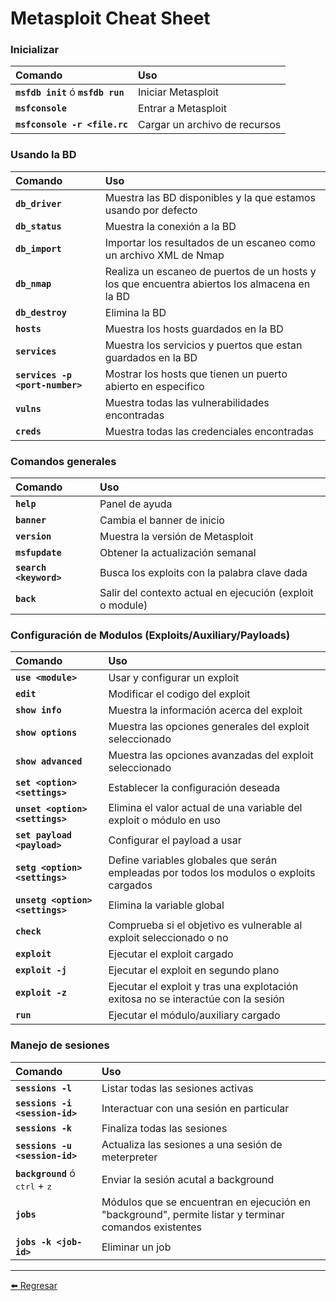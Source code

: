 # Metasploit Cheat Sheet

### Inicializar
| Comando| Uso                    |
| :------------- | :------------------------------ |
| **`msfdb init`** ó **`msfdb run`**      | Iniciar Metasploit       |
| **`msfconsole`**      | Entrar a Metasploit       |
| **`msfconsole -r <file.rc`**      | Cargar un archivo de recursos       |

### Usando la BD
| Comando| Uso                    |
| :------------- | :------------------------------ |
| **`db_driver`**      | Muestra las BD disponibles y la que estamos usando por defecto       |
| **`db_status`**      | Muestra la conexión a la BD       |
| **`db_import`**      | Importar los resultados de un escaneo como un archivo XML de Nmap       |
| **`db_nmap`**      | Realiza un escaneo de puertos de un hosts y los que encuentra abiertos los almacena en la BD       |
| **`db_destroy`**      | Elimina la BD       |
| **`hosts`**      | Muestra los hosts guardados en la BD       |
| **`services`**      | Muestra los servicios y puertos que estan guardados en la BD       |
| **`services -p <port-number>`**      | Mostrar los hosts que tienen un puerto abierto en especifico       |
| **`vulns`**      | Muestra todas las vulnerabilidades encontradas       |
| **`creds`**      | Muestra todas las credenciales encontradas       |

### Comandos generales
| Comando| Uso                    |
| :------------- | :------------------------------ |
| **`help`**      | Panel de ayuda       |
| **`banner`**      | Cambia el banner de inicio       |
| **`version`**      | Muestra la versión de Metasploit       |
| **`msfupdate`**      | Obtener la actualización semanal       |
| **`search <keyword>`**      | Busca los exploits con la palabra clave dada       |
| **`back`**      | Salir del contexto actual en ejecución (exploit o module)       |

### Configuración de Modulos (Exploits/Auxiliary/Payloads)
| Comando| Uso                    |
| :------------- | :------------------------------ |
| **`use <module>`**      | Usar y configurar un exploit       |
| **`edit`**      | Modificar el codigo del exploit       |
| **`show info`**      | Muestra la información acerca del exploit       |
| **`show options`**      | Muestra las opciones generales del exploit seleccionado       |
| **`show advanced`**      | Muestra las opciones avanzadas del exploit seleccionado       |
| **`set <option> <settings>`**      | Establecer la configuración deseada       |
| **`unset <option> <settings>`**      | Elimina el valor actual de una variable del exploit o módulo en uso       |
| **`set payload <payload>`**      | Configurar el payload a usar       |
| **`setg <option> <settings>`**      | Define variables globales que serán empleadas por todos los modulos o exploits cargados       |
| **`unsetg <option> <settings>`**      | Elimina la variable global       |
| **`check`**      | Comprueba si el objetivo es vulnerable al exploit seleccionado o no       |
| **`exploit`**      | Ejecutar el exploit cargado       |
| **`exploit -j`**      | Ejecutar el exploit en segundo plano       |
| **`exploit -z`**      | Ejecutar el exploit y tras una explotación exitosa no se interactúe con la sesión       |
| **`run`**      | Ejecutar el módulo/auxiliary cargado       |

### Manejo de sesiones
| Comando| Uso                    |
| :------------- | :------------------------------ |
| **`sessions -l`**      | Listar todas las sesiones activas       |
| **`sessions -i <session-id>`**      | Interactuar con una sesión en particular       |
| **`sessions -k`**      | Finaliza todas las sesiones       |
| **`sessions -u <session-id>`**      | Actualiza las sesiones a una sesión de meterpreter       |
| **`background`** ó <kbd>ctrl</kbd> + <kbd>z</kbd>      | Enviar la sesión acutal a background       |
| **`jobs`**      | Módulos que se encuentran en ejecución en "background", permite listar y terminar comandos existentes       |
| **`jobs -k <job-id>`**      | Eliminar un job       |


---

[:arrow_left: Regresar](https://github.com/m4lal0/cheatsheets)